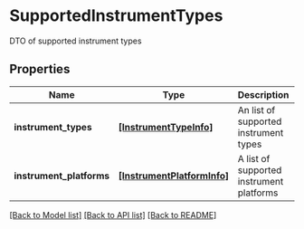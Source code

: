 # SupportedInstrumentTypes

DTO of supported instrument types

## Properties
Name | Type | Description | Notes
------------ | ------------- | ------------- | -------------
**instrument_types** | [**[InstrumentTypeInfo]**](InstrumentTypeInfo.md) | An list of supported instrument types | [optional] 
**instrument_platforms** | [**[InstrumentPlatformInfo]**](InstrumentPlatformInfo.md) | A list of supported instrument platforms | [optional] 

[[Back to Model list]](../README.md#documentation-for-models) [[Back to API list]](../README.md#documentation-for-api-endpoints) [[Back to README]](../README.md)


